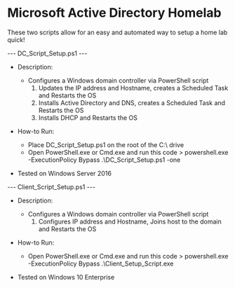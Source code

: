 # Microsoft Active Directory Homelab

These two scripts allow for an easy and automated way to setup a home lab quick!

--- DC_Script_Setup.ps1 ---
- Description:
    - Configures a Windows domain controller via PowerShell script
        1. Updates the IP address and Hostname, creates a Scheduled Task and Restarts the OS
        2. Installs Active Directory and DNS, creates a Scheduled Task and Restarts the OS
        3. Installs DHCP and Restarts the OS
    
- How-to Run:
    - Place DC_Script_Setup.ps1 on the root of the C:\ drive
    - Open PowerShell.exe or Cmd.exe and run this code >  powershell.exe -ExecutionPolicy Bypass .\DC_Script_Setup.ps1 -one
    
- Tested on Windows Server 2016


--- Client_Script_Setup.ps1 ---
- Description:
    - Configures a Windows domain controller via PowerShell script
        1. Configures IP address and Hostname, Joins host to the domain and Restarts the OS
    
- How-to Run:
    - Open PowerShell.exe or Cmd.exe and run this code >  powershell.exe -ExecutionPolicy Bypass .\Client_Setup_Script.exe
    
- Tested on Windows 10 Enterprise
